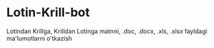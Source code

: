 # Lotin-Krill-bot
Lotindan Krillga, Krilldan Lotinga matnni, .doc, .docx, .xls, .xlsx fayldagi ma'lumotlarni o'tkazish
